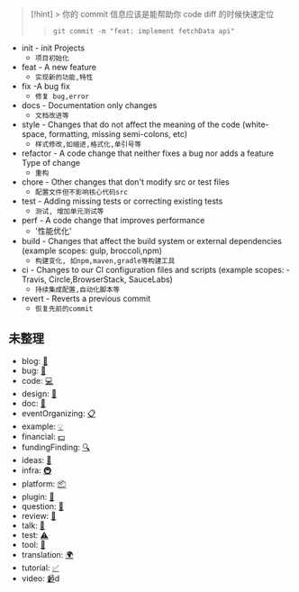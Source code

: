 > [!hint] > 你的 commit 信息应该是能帮助你 code diff 的时候快速定位
> >`git commit -m "feat: implement fetchData api"`


-   init - init Projects
    -   `项目初始化`
-   feat - A new feature
    -   `实现新的功能,特性`
-   fix -A bug fix
    -   `修复 bug,error`
-   docs - Documentation only changes
    -   `文档改进等`
-   style - Changes that do not affect the meaning of the code (white-space, formatting, missing semi-colons, etc)
    -   `样式修改,如缩进,格式化,单引号等`
-   refactor - A code change that neither fixes a bug nor adds a feature Type of change
    -   `重构`
-   chore - Other changes that don't modify src or test files
    -   `配置文件但不影响核心代码src`
-   test - Adding missing tests or correcting existing tests
    -   `测试, 增加单元测试等`
-   perf - A code change that improves performance
    -   '性能优化'
-   build - Changes that affect the build system or external dependencies (example scopes: gulp, broccoli,npm)
    -   `构建变化, 如npm,maven,gradle等构建工具`
-   ci - Changes to our Cl configuration files and scripts (example scopes: - Travis, Circle,BrowserStack, SauceLabs)
    -   `持续集成配置,自动化脚本等`
-   revert - Reverts a previous commit
    -   `恢复先前的commit`


## 未整理

- blog: [📝](https://www.notion.so/eb042ea27e9b406bb7f3968cdcc7335e?pvs=21)
- bug: [🐛](https://www.notion.so/eb042ea27e9b406bb7f3968cdcc7335e?pvs=21)
- code: [💻](https://www.notion.so/eb042ea27e9b406bb7f3968cdcc7335e?pvs=21)
- design: [🎨](https://www.notion.so/eb042ea27e9b406bb7f3968cdcc7335e?pvs=21)
- doc: [📖](https://www.notion.so/eb042ea27e9b406bb7f3968cdcc7335e?pvs=21)
- eventOrganizing: [📋](https://www.notion.so/eb042ea27e9b406bb7f3968cdcc7335e?pvs=21)
- example: [💡](https://www.notion.so/eb042ea27e9b406bb7f3968cdcc7335e?pvs=21)
- financial: [💵](https://www.notion.so/eb042ea27e9b406bb7f3968cdcc7335e?pvs=21)
- fundingFinding: [🔍](https://www.notion.so/eb042ea27e9b406bb7f3968cdcc7335e?pvs=21)
- ideas: [🤔](https://www.notion.so/eb042ea27e9b406bb7f3968cdcc7335e?pvs=21)
- infra: [🚇](https://www.notion.so/eb042ea27e9b406bb7f3968cdcc7335e?pvs=21)
- platform: [📦](https://www.notion.so/eb042ea27e9b406bb7f3968cdcc7335e?pvs=21)
- plugin: [🔌](https://www.notion.so/eb042ea27e9b406bb7f3968cdcc7335e?pvs=21)
- question: [💬](https://www.notion.so/eb042ea27e9b406bb7f3968cdcc7335e?pvs=21)
- review: [👀](https://www.notion.so/eb042ea27e9b406bb7f3968cdcc7335e?pvs=21)
- talk: [📢](https://www.notion.so/eb042ea27e9b406bb7f3968cdcc7335e?pvs=21)
- test: [⚠️](https://www.notion.so/eb042ea27e9b406bb7f3968cdcc7335e?pvs=21)
- tool: [🔧](https://www.notion.so/eb042ea27e9b406bb7f3968cdcc7335e?pvs=21)
- translation: [🌍](https://www.notion.so/eb042ea27e9b406bb7f3968cdcc7335e?pvs=21)
- tutorial: [✅](https://www.notion.so/eb042ea27e9b406bb7f3968cdcc7335e?pvs=21)
- video: [📹](https://www.notion.so/eb042ea27e9b406bb7f3968cdcc7335e?pvs=21)d